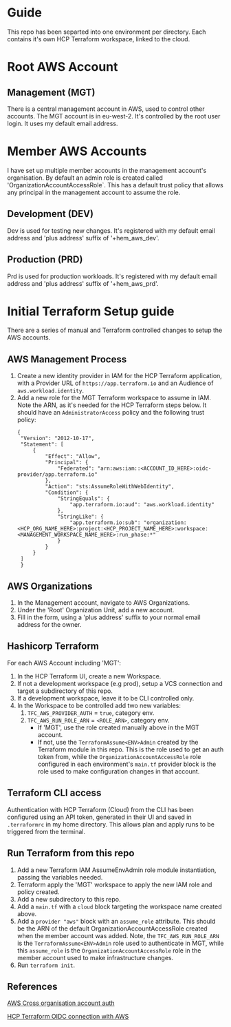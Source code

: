 # Guide

This repo has been separted into one environment per directory. Each contains it's own HCP Terraform workspace, linked
to the cloud.

# Root AWS Account

## Management (MGT)
There is a central management account in AWS, used to control other accounts. The MGT account is in eu-west-2. It's
controlled by the root user login. It uses my default email address.

# Member AWS Accounts
I have set up multiple member accounts in the management account's organisation. By default an admin role is created
called 'OrganizationAccountAccessRole`. This has a default trust policy that allows any principal in the
management account to assume the role.

## Development (DEV)
Dev is used for testing new changes. It's registered with my default email address and 'plus address' suffix of
'+hem_aws_dev'.

## Production (PRD)
Prd is used for production workloads. It's registered with my default email address and 'plus address' suffix of
'+hem_aws_prd'.

# Initial Terraform Setup guide
There are a series of manual and Terraform controlled changes to setup the AWS accounts.

## AWS Management Process
1. Create a new identity provider in IAM for the HCP Terraform application, with a Provider URL of
   `https://app.terraform.io` and an Audience of `aws.workload.identity`.
2. Add a new role for the MGT Terraform workspace to assume in IAM. Note the ARN, as it's needed for the HCP Terraform steps below. It should have an `AdministratorAccess` policy and the following trust policy:
   ```
   {
    "Version": "2012-10-17",
    "Statement": [
        {
            "Effect": "Allow",
            "Principal": {
                "Federated": "arn:aws:iam::<ACCOUNT_ID_HERE>:oidc-provider/app.terraform.io"
            },
            "Action": "sts:AssumeRoleWithWebIdentity",
            "Condition": {
                "StringEquals": {
                    "app.terraform.io:aud": "aws.workload.identity"
                },
                "StringLike": {
                    "app.terraform.io:sub": "organization:<HCP_ORG_NAME_HERE>:project:<HCP_PROJECT_NAME_HERE>:workspace:<MANAGEMENT_WORKSPACE_NAME_HERE>:run_phase:*"
                }
            }
        }
    ]
    }
    ```   

## AWS Organizations
1. In the Management account, navigate to AWS Organizations.
2. Under the 'Root' Organization Unit, add a new account.
3. Fill in the form, using a 'plus address' suffix to your normal email address for the owner.

## Hashicorp Terraform
For each AWS Account including 'MGT':
1. In the HCP Terraform UI, create a new Workspace.
2. If not a development workspace (e.g prod), setup a VCS connection and target a subdirectory of this repo.
3. If a development workspace, leave it to be CLI controlled only. 
4. In the Workspace to be controlled add two new variables:
   1. `TFC_AWS_PROVIDER_AUTH` = `true`, category env.
   2. `TFC_AWS_RUN_ROLE_ARN` = `<ROLE_ARN>`, category env.
      - If 'MGT', use the role created manually above in the MGT account.
      - If not, use the `TerraformAssume<ENV>Admin` created by the Terraform module in this repo. This is the role used to
        get an auth token from, while the `OrganizationAccountAccessRole` role configured in each environment's
        `main.tf` provider block is the role used to make configuration changes in that account.

## Terraform CLI access
Authentication with HCP Terraform (Cloud) from the CLI has been configured using an API token, generated in their UI and saved in
`.terraformrc` in my home directory. This allows plan and apply runs to be triggered from the terminal.

## Run Terraform from this repo
1. Add a new Terraform IAM AssumeEnvAdmin role module instantiation, passing the variables needed.
2. Terraform apply the 'MGT' workspace to apply the new IAM role and policy created.
3. Add a new subdirectory to this repo.
4. Add a `main.tf` with a `cloud` block targeting the workspace name created above.
5. Add a `provider "aws"` block with an `assume_role` attribute. This should be the ARN of the default
   OrganizationAccountAccessRole created when the member account was added. Note, the `TFC_AWS_RUN_ROLE_ARN` is the
   `TerraformAssume<ENV>Admin` role used to authenticate in MGT, while this `assume_role` is the
   `OrganizationAccountAccessRole` role in the member account used to make infrastructure changes.
6. Run `terraform init`.

## References
[AWS Cross organisation account auth](https://docs.aws.amazon.com/organizations/latest/userguide/orgs_manage_accounts_access-cross-account-role.html)

[HCP Terraform OIDC connection with AWS](https://aws.amazon.com/blogs/apn/simplify-and-secure-terraform-workflows-on-aws-with-dynamic-provider-credentials/)